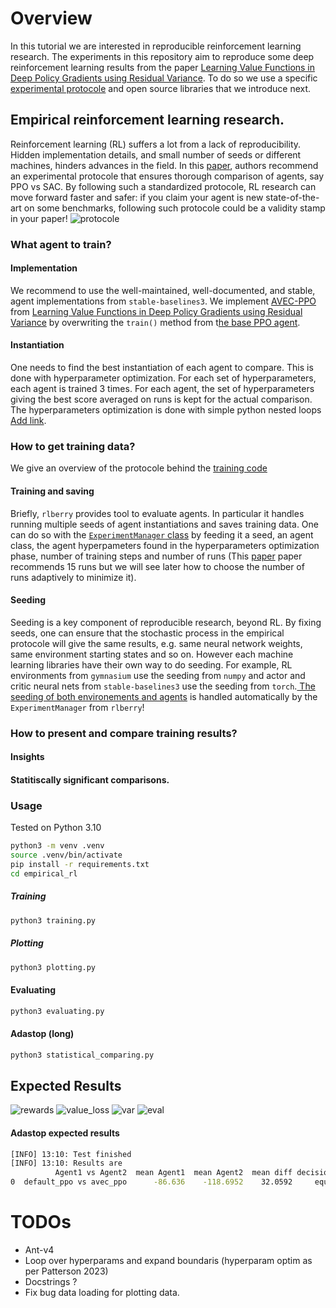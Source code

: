 # Overview

In this tutorial we are interested in reproducible reinforcement learning research. The experiments in this repository aim to reproduce some deep reinforcement learning results from the paper [Learning Value Functions in Deep Policy Gradients using Residual Variance](https://arxiv.org/pdf/2010.04440). To do so we use a specific [experimental protocole](https://arxiv.org/abs/2304.01315) and open source libraries that we introduce next.

## Empirical reinforcement learning research.
Reinforcement learning (RL) suffers a lot from a lack of reproducibility. Hidden implementation details, and small number of seeds or different machines, hinders advances in the field. In this [paper](https://arxiv.org/abs/2304.01315), authors recommend an experimental protocole that ensures thorough comparison of agents, say PPO vs SAC. By following such a standardized protocole, RL research can move forward faster and safer: if you claim your agent is new state-of-the-art on some benchmarks, following such protocole could be a validity stamp in your paper! 
![protocole](imgs/ExpFlowChart.png "Experimental protocole from Andrew Patterson, Samuel Neumann, Martha White and Adam White")
### What agent to train?
#### Implementation
We recommend to use the well-maintained, well-documented, and stable, agent implementations from ```stable-baselines3```. We implement [AVEC-PPO](empirical_rl/avec_ppo/avec_ppo.py) from [Learning Value Functions in Deep Policy Gradients using Residual Variance](https://arxiv.org/pdf/2010.04440) by overwriting the ```train()``` method from t[he base PPO agent](https://stable-baselines3.readthedocs.io/en/master/_modules/stable_baselines3/ppo/ppo.html#PPO.train). 
#### Instantiation
One needs to find the best instantiation of each agent to compare. This is done with hyperparameter optimization. For each set of hyperparameters, each agent is trained 3 times. For each agent, the set of hyperparameters giving the best score averaged on runs is kept for the actual comparison. The hyperparameters optimization is done with simple python nested loops [Add link]().
### How to get training data?
We give an overview of the protocole behind the [training code](empirical_rl/training.py)
#### Training and saving
Briefly, ```rlberry``` provides tool to evaluate agents. In particular it handles running multiple seeds of agent instantiations and saves training data. One can do so with the [```ExperimentManager``` class](https://rlberry-py.github.io/rlberry/basics/userguide/experimentManager.html) by feeding it a seed, an agent class, the agent hyperpameters found in the hyperparameters optimization phase, number of training steps and number of runs (This [paper](https://arxiv.org/abs/2304.01315) paper recommends 15 runs but we will see later how to choose the number of runs adaptively to minimize it). 
#### Seeding
Seeding is a key component of reproducible research, beyond RL. By fixing seeds, one can ensure that the stochastic process in the empirical protocole will give the same results, e.g. same neural network weights, same environment starting states and so on. However each machine learning libraries have their own way to do seeding. For example, RL environments from ```gymnasium``` use the seeding from ```numpy``` and actor and critic neural nets from ```stable-baselines3``` use the seeding from ```torch```.[ The seeding of both environements and agents](https://rlberry-py.github.io/rlberry/basics/userguide/seeding.html) is handled automatically by the ```ExperimentManager``` from ```rlberry```!
### How to present and compare training results?
#### Insights
#### Statitiscally significant comparisons.


### Usage
Tested on Python 3.10
```bash
python3 -m venv .venv
source .venv/bin/activate
pip install -r requirements.txt
cd empirical_rl
```

##### Training
```bash
python3 training.py
```
##### Plotting
```bash
python3 plotting.py
```
#### Evaluating
```bash
python3 evaluating.py
```
#### Adastop (long)
```bash
python3 statistical_comparing.py
```


## Expected Results
![rewards](imgs/rewards.png)
![value_loss](imgs/value_loss.png)
![var](imgs/explained_variance.png)
![eval](imgs/evaluations.png)
#### Adastop expected results
```bash
[INFO] 13:10: Test finished 
[INFO] 13:10: Results are  
          Agent1 vs Agent2  mean Agent1  mean Agent2  mean diff decisions
0  default_ppo vs avec_ppo      -86.636    -118.6952    32.0592     equal
```


# TODOs
- Ant-v4
- Loop over hyperparams and expand boundaris (hyperparam optim as per Patterson 2023)
- Docstrings ?
- Fix bug data loading for plotting data.